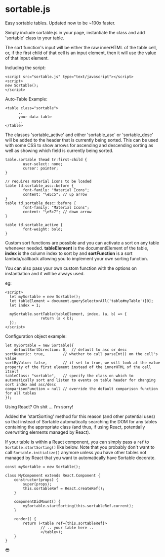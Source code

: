 # sortable.js

Easy sortable tables. Updated now to be ~100x faster.

Simply include sortable.js in your page, instantiate the class and add 'sortable' class to your table.

The sort function's input will be either the raw innerHTML of the table cell, or, if the first child of that cell is an input element, then it will use the value of that input element.

Including the script:

    <script src="sortable.js" type="text/javascript"></script>
    <script>
    new Sortable();
    </script>

Auto-Table Example:

    <table class="sortable">
	      ..
	      your data table
	      ..
    </table>

The classes 'sortable_active' and either 'sortable_asc' or 'sortable_desc' will be added to the header that is currently being sorted. This can be used with some CSS to show arrows for ascending and descending sorting as well as showing which field is currently being sorted.

	table.sortable thead tr:first-child {
	        user-select: none;
	        cursor: pointer;
	}

	// requires material icons to be loaded
	table td.sortable_asc::before {
	        font-family: "Material Icons";
	        content: "\e5c5"; // up arrow
	}
	table td.sortable_desc::before {
	        font-family: "Material Icons";
	        content: "\e5c7"; // down arrow
	}

	table td.sortable_active {
	        font-weight: bold;
	}

Custom sort functions are possible and you can activate a sort on any table whenever needed. **tableElement** is the documentElement of the table, **index** is the column index to sort by and **sortFunction** is a sort lambda/callback allowing you to implement your own sorting function.

You can also pass your own custom function with the options on instantiation and it will be always used.

eg:

    <script>
      let mySortable = new Sortable();
      let tableElement = document.querySelectorAll('table#myTable')[0];
      let index = 1;
      
      mySortable.sortTable(tableElement, index, (a, b) => {
					return (a < b);
      });
    </script>

Configuration object example:

    let mySortable = new Sortable({
        defaultSortDirection: 0,  // default to asc or desc
	sortNumeric: true,        // whether to call parseInt() on the cell's value
	sortByValue: false,       // if set to true, we will look at the value property of the first element instead of the innerHTML of the cell itself
	tableClass: "sortable",   // specify the class on which to automatically sort and listen to events on table header for changing sort index and asc/desc
	comparisonFunction = null // override the default comparison function for all tables
    });

Using React? Oh shit ... I'm sorry!

Added the 'startSorting' method for this reason (and other potential uses) so that instead of Sortable automatically searching the DOM for any tables containing the appropriate class (and thus, if using React, potentially overwriting elements managed by React).

If your table is within a React component, you can simply pass a ``ref`` to ``Sortable.startSorting()`` like below. Note that you probably don't want to call ``Sortable.initialize()`` anymore unless you have other tables not managed by React that you want to automatically have Sortable decorate.

```
const mySortable = new Sortable();

class MyComponent extends React.Component {
    constructor(props) {
        super(props);
        this.sortableRef = React.createRef();
    }

    componentDidMount() {
        mySortable.startSorting(this.sortableRef.current);
    }

    render() {
        return (<table ref={this.sortableRef}>
                // .. your table here ..
                </table>);
    }
}
```

😎
